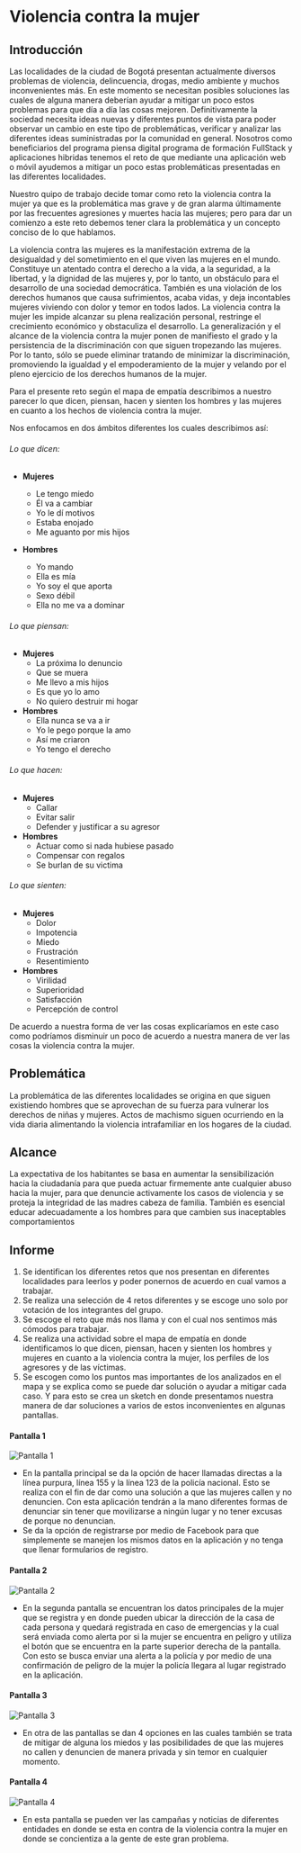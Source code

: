 # Violencia contra la mujer
## Introducción
Las localidades de la ciudad de Bogotá presentan actualmente diversos problemas de violencia, delincuencia, drogas, medio ambiente y muchos inconvenientes más. En este momento se necesitan posibles soluciones las cuales de alguna manera deberían ayudar a mitigar un poco estos problemas para que día a día las cosas mejoren. Definitivamente la sociedad necesita ideas nuevas y diferentes puntos de vista para poder observar un cambio en este tipo de problemáticas, verificar y analizar las diferentes ideas suministradas por la comunidad en general. Nosotros como beneficiarios del programa piensa digital programa de formación FullStack y aplicaciones hibridas tenemos el reto de que mediante una aplicación web o móvil ayudemos a mitigar un poco estas problemáticas presentadas en las diferentes localidades. 

Nuestro quipo de trabajo decide tomar como reto la violencia contra la mujer ya que es la problemática mas grave y de gran alarma últimamente por las frecuentes agresiones y muertes hacia las mujeres; pero para dar un comienzo a este reto debemos tener clara la problemática y un concepto conciso de lo que hablamos.

La violencia contra las mujeres es la manifestación extrema de la desigualdad y del sometimiento en el que viven las mujeres en el mundo. Constituye un atentado contra el derecho a la vida, a la seguridad, a la libertad, y la dignidad de las mujeres y, por lo tanto, un obstáculo para el desarrollo de una sociedad democrática. También es una violación de los derechos humanos que causa sufrimientos, acaba vidas, y deja incontables mujeres viviendo con dolor y temor en todos lados. La violencia contra la mujer les impide alcanzar su plena realización personal, restringe el crecimiento económico y obstaculiza el desarrollo. La generalización y el alcance de la violencia contra la mujer ponen de manifiesto el grado y la persistencia de la discriminación con que siguen tropezando las mujeres. Por lo tanto, sólo se puede eliminar tratando de minimizar la discriminación, promoviendo la igualdad y el empoderamiento de la mujer y velando por el pleno ejercicio de los derechos humanos de la mujer.

Para el presente reto según el mapa de empatía describimos a nuestro parecer lo que dicen, piensan, hacen y sienten los hombres y las mujeres en cuanto a los hechos de violencia contra la mujer. 

Nos enfocamos en dos ámbitos diferentes los cuales describimos así:

###### Lo que dicen:
 
- **Mujeres**
  - Le tengo miedo
  - Él va a cambiar
  - Yo le dí motivos
  - Estaba enojado
  - Me aguanto por mis hijos

- **Hombres**
  - Yo mando
  - Ella es mía
  - Yo soy el que aporta
  - Sexo débil
  - Ella no me va a dominar

###### Lo que piensan:
 
- **Mujeres**
  - La próxima lo denuncio
  - Que se muera
  - Me llevo a mis hijos
  - Es que yo lo amo
  - No quiero destruir mi hogar
- **Hombres**
  - Ella nunca se va a ir
  - Yo le pego porque la amo
  - Así me criaron
  - Yo tengo el derecho
 
###### Lo que hacen:
 
- **Mujeres**
  - Callar
  - Evitar salir
  - Defender y justificar a su agresor
- **Hombres**
  - Actuar como si nada hubiese pasado
  - Compensar con regalos
  - Se burlan de su victima
 

###### Lo que sienten:
 
- **Mujeres**
  - Dolor
  - Impotencia
  - Miedo
  - Frustración
  - Resentimiento
- **Hombres**
  - Virilidad
  - Superioridad
  - Satisfacción
  - Percepción de control

De acuerdo a nuestra forma de ver las cosas explicaríamos en este caso como podríamos disminuir un poco de acuerdo a nuestra manera de ver las cosas la violencia contra la mujer.

## Problemática
La problemática de las diferentes localidades se origina en que siguen existiendo hombres que se aprovechan de su fuerza para vulnerar los derechos de niñas y mujeres. Actos de machismo siguen ocurriendo en la vida diaria alimentando la violencia intrafamiliar en los hogares de la ciudad.

## Alcance
La expectativa de los habitantes se basa en aumentar la sensibilización hacia la ciudadanía para que pueda actuar firmemente ante cualquier abuso hacia la mujer, para que denuncie activamente los casos de violencia y se proteja la integridad de las madres cabeza de familia. También es esencial educar adecuadamente a los hombres para que cambien sus inaceptables comportamientos

## Informe
1. Se identifican los diferentes retos que nos presentan en diferentes localidades para leerlos y poder ponernos de acuerdo en cual vamos a trabajar.
2. Se realiza una selección de 4 retos diferentes y se escoge uno solo por votación de los integrantes del grupo.
3. Se escoge el reto que más nos llama y con el cual nos sentimos más cómodos para trabajar.
4. Se realiza una actividad sobre el mapa de empatía en donde identificamos lo que dicen, piensan, hacen y sienten los hombres y mujeres en cuanto a la violencia contra la mujer, los perfiles de los agresores y de las víctimas.
5. Se escogen como los puntos mas importantes de los analizados en el mapa y se explica como se puede dar solución o ayudar a mitigar cada caso. Y para esto se crea un sketch en donde presentamos nuestra manera de dar soluciones a varios de estos inconvenientes en algunas pantallas.

#### Pantalla 1
![Pantalla 1](prototypes/screen1.png)
- En la pantalla principal se da la opción de hacer llamadas directas a la línea purpura, línea 155 y la línea 123 de la policía nacional. Esto se realiza con el fin de dar como una solución a que las mujeres callen y no denuncien. Con esta aplicación tendrán a la mano diferentes formas de denunciar sin tener que movilizarse a ningún lugar y no tener excusas de porque no denuncian.
- Se da la opción de registrarse por medio de Facebook para que simplemente se manejen los mismos datos en la aplicación y no tenga que llenar formularios de registro.

#### Pantalla 2
![Pantalla 2](prototypes/screen2.png)
- En la segunda pantalla se encuentran los datos principales de la mujer que se registra y en donde pueden ubicar la dirección de la casa de cada persona y quedará registrada en caso de emergencias y la cual será enviada como alerta por si la mujer se encuentra en peligro y utiliza el botón que se encuentra en la parte superior derecha de la pantalla. Con esto se busca enviar una alerta a la policía y por medio de una confirmación de peligro de la mujer la policía llegara al lugar registrado en la aplicación.

#### Pantalla 3
![Pantalla 3](prototypes/screen3.jpg)
- En otra de las pantallas se dan 4 opciones en las cuales también se trata de mitigar de alguna los miedos y las posibilidades de que las mujeres no callen y denuncien de manera privada y sin temor en cualquier momento.

#### Pantalla 4
![Pantalla 4](prototypes/screen4.png)
- En esta pantalla se pueden ver las campañas y noticias de diferentes entidades en donde se esta en contra de la violencia contra la mujer en donde se concientiza a la gente de este gran problema.